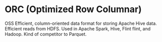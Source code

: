 # ORC (Optimized Row Columnar)

OSS Efficient, column-oriented data format for storing Apache Hive data.
Efficient reads from HDFS. Used in Apache Spark, Hive, Flint flint,
and Hadoop. Kind of competitor to Parquet.

